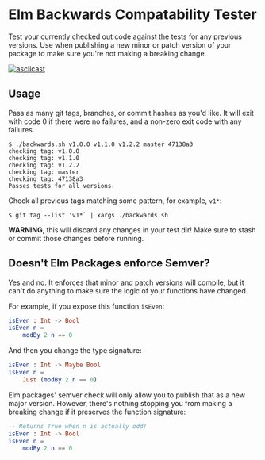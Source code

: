 # Elm Backwards Compatability Tester

Test your currently checked out code against the tests for any previous versions.
Use when publishing a new minor or patch version of your package to make sure you're not making a breaking change.

[![asciicast](https://asciinema.org/a/MNzYmtAoh4zqBrLDh8WyMSnJz.svg)](https://asciinema.org/a/MNzYmtAoh4zqBrLDh8WyMSnJz)

## Usage

Pass as many git tags, branches, or commit hashes as you'd like.
It will exit with code 0 if there were no failures, and a non-zero exit code with any failures.

```
$ ./backwards.sh v1.0.0 v1.1.0 v1.2.2 master 47138a3
checking tag: v1.0.0
checking tag: v1.1.0
checking tag: v1.2.2
checking tag: master
checking tag: 47138a3
Passes tests for all versions.
```

Check all previous tags matching some pattern, for example, `v1*`:

```
$ git tag --list 'v1*` | xargs ./backwards.sh
```

**WARNING**, this will discard any changes in your test dir!
Make sure to stash or commit those changes before running.

## Doesn't Elm Packages enforce Semver?

Yes and no.
It enforces that minor and patch versions will compile, but it can't do anything to make sure the logic of your functions have changed.

For example, if you expose this function `isEven`:

```elm
isEven : Int -> Bool
isEven n =
    modBy 2 n == 0
```

And then you change the type signature:

```elm
isEven : Int -> Maybe Bool
isEven n =
    Just (modBy 2 n == 0)
```

Elm packages' semver check will only allow you to publish that as a new major version.
However, there's nothing stopping you from making a breaking change if it preserves the function signature:

```elm
-- Returns True when n is actually odd!
isEven : Int -> Bool
isEven n =
    modBy 2 n == 0
```
